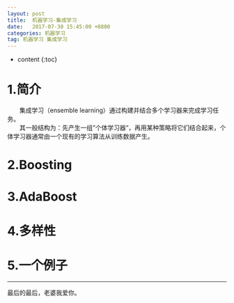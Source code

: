 ```yaml
---
layout: post
title:  机器学习-集成学习
date:   2017-07-30 15:45:00 +0800
categories: 机器学习
tag: 机器学习 集成学习
---
```


* content
{:toc}



1.简介
====================================

&emsp;&emsp;集成学习（ensemble learning）通过构建并结合多个学习器来完成学习任务。<br>
&emsp;&emsp;其一般结构为：先产生一组”个体学习器“，再用某种策略将它们结合起来，个体学习器通常由一个现有的学习算法从训练数据产生。

2.Boosting
====================================


3.AdaBoost
====================================


4.多样性
====================================


5.一个例子
====================================





<hr>
​最后的最后，老婆我爱你。









